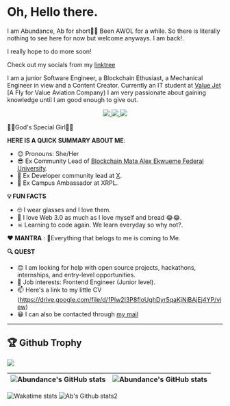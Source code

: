 # Oh, Hello there.
I am Abundance, Ab for short👋🏾
Been AWOL for a while.
So there is literally nothing to see here for now but welcome anyways. I am back!.

I really hope to do more soon!

Check out my socials from my [linktree](https://linktr.ee/abundancec)

I am a junior Software Engineer, a Blockchain Ethusiast, a Mechanical Engineer in view and a Content Creator. 
Currently an IT student at [Value Jet](https://flyvaluejet.com/) [A Fly for Value Aviation Company)
I am very passionate about gaining knowledge until I am good enough to give out. 

<p align="center">
<a href="https://wakatime.com/@Tech_Girl">
    <img src="https://wakatime.com/badge/user/6887a696-3885-4b54-a72b-318b6f2379be.svg"/> 
  </a>  
 <a href="https://twitter.com/ab_undance">
    <img src="https://img.shields.io/twitter/follow/ab_undance?label=followers&logo=twitter&color=%23007ec6&style=plastic"/> 
  </a>
  <a href="https://github.com/A-bee01">
    <img src="https://img.shields.io/github/followers/A-bee01?logo=github&style=plastic"/> 
  </a>
</p>

🦋🦋God's Special Girl🦋🦋



**HERE IS A QUICK SUMMARY ABOUT ME**:
- 😊 Pronouns: She/Her
- 😎 Ex Community Lead of [Blockchain Mata Alex Ekwueme Federal University](https://blockchainmata.io).
- 👩 Ex Developer community lead at [X](X.com).
- 🙂 Ex Campus Ambassador at XRPL.

**💡  FUN FACTS**
- 🤓 I wear glasses and I love them.
- 🌱 I love Web 3.0 as much as I love myself and bread 😂😂.
- ☠  Learning to code again. We learn everyday so why not?.

**❤️ MANTRA**
: 🙏Everything that belogs to me is coming to Me.

**🔍 QUEST**
- 😊 I am looking for help with open source projects, hackathons, internships, and entry-level opportunities.
- 💼 Job interests: Frontend Engineer (Junior level).
- 📫 Here's a link to my little CV (https://drive.google.com/file/d/1Plw2I3P8floUghDyr5qaKjNiBAjEj4YP/view)
- 😁 I can also be contacted through [my mail](abbydeew@gmail.com)

---
<p>
<h2>🏆 Github Trophy </h2>
<img src="https://github-profile-trophy.vercel.app/?username=A-bee01">
</p>


| <img align="center" src="https://github-readme-stats.vercel.app/api?username=A-bee01&show_icons=true&include_all_commits=true&hide_border=true" alt="Abundance's GitHub stats" /> | <img align="center" src="https://github-readme-stats.vercel.app/api/top-langs/?username=A-bee01&langs_count=8&layout=compact&hide_border=true" alt="Abundance's GitHub stats" /> |
| ------------- | ------------- |
![Wakatime stats](https://github-readme-stats.vercel.app/api/wakatime?username=Tech_Girl&layout=compact)
![Ab's Github stats2](https://github-readme-streak-stats.herokuapp.com/?user=A-bee01&layout=compact&include_all_commits=true&&count_private=true&langs_count=20)

